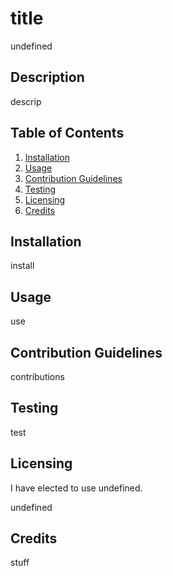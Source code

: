 # title
undefined
## Description
descrip

## Table of Contents
1. [Installation](#Installation)
2. [Usage](#Usage)
3. [Contribution Guidelines](#Contribution-Guidelines)
4. [Testing](#Testing)
5. [Licensing](#Licensing)
6. [Credits](#Credits)

## Installation
install
    
## Usage
use
    
## Contribution Guidelines
contributions
    
## Testing
test
    
## Licensing
I have elected to use undefined.

undefined
    
## Credits
stuff